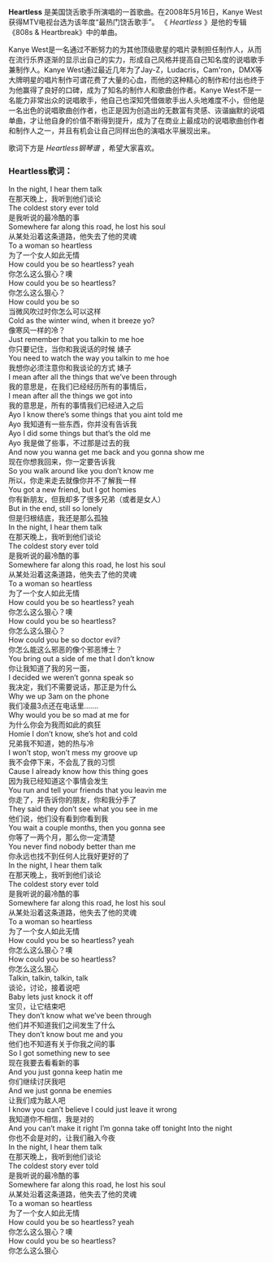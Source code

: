 

**Heartless** 是美国饶舌歌手所演唱的一首歌曲。在2008年5月16日，Kanye West获得MTV电视台选为该年度“最热门饶舌歌手”。 《
_Heartless_ 》是他的专辑《808s & Heartbreak》中的单曲。

Kanye
West是一名通过不断努力的为其他顶级歌星的唱片录制担任制作人，从而在流行乐界逐渐的显示出自己的实力，形成自己风格并提高自己知名度的说唱歌手兼制作人。Kanye
West通过最近几年为了Jay-Z，Ludacris，Cam'ron，DMX等大牌明星的唱片制作可谓花费了大量的心血，而他的这种精心的制作和付出也终于为他赢得了良好的口碑，成为了知名的制作人和歌曲创作者。Kanye
West不是一名能力非常出众的说唱歌手，他自己也深知凭借做歌手出人头地难度不小，但他是一名出色的说唱歌曲创作者，也正是因为创造出的无数富有灵感、诙谐幽默的说唱单曲，才让他自身的价值不断得到提升，成为了在商业上最成功的说唱歌曲创作者和制作人之一，并且有机会让自己同样出色的演唱水平展现出来。

歌词下方是 _Heartless钢琴谱_ ，希望大家喜欢。

### Heartless歌词：

In the night, I hear them talk  
在那天晚上，我听到他们谈论  
The coldest story ever told  
是我听说的最冷酷的事  
Somewhere far along this road, he lost his soul  
从某处沿着这条道路，他失去了他的灵魂  
To a woman so heartless  
为了一个女人如此无情  
How could you be so heartless? yeah  
你怎么这么狠心？噢  
How could you be so heartless?  
你怎么这么狠心？  
How could you be so  
当微风吹过时你怎么可以这样  
Cold as the winter wind, when it breeze yo?  
像寒风一样的冷？  
Just remember that you talkin to me hoe  
你只要记住，当你和我说话的时候 婊子  
You need to watch the way you talkin to me hoe  
我想你必须注意你和我谈论的方式 婊子  
I mean after all the things that we’ve been through  
我的意思是，在我们已经经历所有的事情后，  
I mean after all the things we got into  
我的意思是，所有的事情我们已经进入之后  
Ayo I know there’s some things that you aint told me  
Ayo 我知道有一些东西，你并没有告诉我  
Ayo I did some things but that’s the old me  
Ayo 我是做了些事，不过那是过去的我  
And now you wanna get me back and you gonna show me  
现在你想我回来，你一定要告诉我  
So you walk around like you don’t know me  
所以，你走来走去就像你并不了解我一样  
You got a new friend, but I got homies  
你有新朋友，但我却多了很多兄弟（或者是女人）  
But in the end, still so lonely  
但是归根结底，我还是那么孤独  
In the night, I hear them talk  
在那天晚上，我听到他们谈论  
The coldest story ever told  
是我听说的最冷酷的事  
Somewhere far along this road, he lost his soul  
从某处沿着这条道路，他失去了他的灵魂  
To a woman so heartless  
为了一个女人如此无情  
How could you be so heartless? yeah  
你怎么这么狠心？噢  
How could you be so heartless?  
你怎么这么狠心？  
How could you be so doctor evil?  
你怎么能这么邪恶的像个邪恶博士？  
You bring out a side of me that I don’t know  
你让我知道了我的另一面，  
I decided we weren’t gonna speak so  
我决定，我们不需要说话，那正是为什么  
Why we up 3am on the phone  
我们凌晨3点还在电话里.......  
Why would you be so mad at me for  
为什么你会为我而如此的疯狂  
Homie I don’t know, she’s hot and cold  
兄弟我不知道，她的热与冷  
I won’t stop, won’t mess my groove up  
我不会停下来，不会乱了我的习惯  
Cause I already know how this thing goes  
因为我已经知道这个事情会发生  
You run and tell your friends that you leavin me  
你走了，并告诉你的朋友，你和我分手了  
They said they don’t see what you see in me  
他们说，他们没有看到你看到我  
You wait a couple months, then you gonna see  
你等了一两个月，那么你一定清楚  
You never find nobody better than me  
你永远也找不到任何人比我好更好的了  
In the night, I hear them talk  
在那天晚上，我听到他们谈论  
The coldest story ever told  
是我听说的最冷酷的事  
Somewhere far along this road, he lost his soul  
从某处沿着这条道路，他失去了他的灵魂  
To a woman so heartless  
为了一个女人如此无情  
How could you be so heartless? yeah  
你怎么这么狠心？噢  
How could you be so heartless?  
你怎么这么狠心  
Talkin, talkin, talkin, talk  
谈论，讨论，接着说吧  
Baby lets just knock it off  
宝贝，让它结束吧  
They don’t know what we’ve been through  
他们并不知道我们之间发生了什么  
They don’t know bout me and you  
他们也不知道有关于你我之间的事  
So I got something new to see  
现在我要去看看新的事  
And you just gonna keep hatin me  
你们继续讨厌我吧  
And we just gonna be enemies  
让我们成为敌人吧  
I know you can’t believe I could just leave it wrong  
我知道你不相信，我是对的  
And you can’t make it right I’m gonna take off tonight Into the night  
你也不会是对的，让我们融入今夜  
In the night, I hear them talk  
在那天晚上，我听到他们谈论  
The coldest story ever told  
是我听说的最冷酷的事  
Somewhere far along this road, he lost his soul  
从某处沿着这条道路，他失去了他的灵魂  
To a woman so heartless  
为了一个女人如此无情  
How could you be so heartless? yeah  
你怎么这么狠心？噢  
How could you be so heartless?  
你怎么这么狠心

